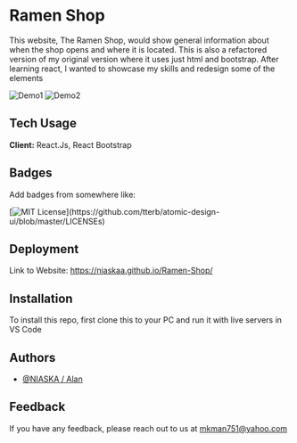 # Ramen Shop
This website, The Ramen Shop, would show general information about when the shop opens and where it is located. This is also a refactored version of my original version where it uses just html and bootstrap. After learning react, I wanted to showcase my skills and redesign some of the elements

![Demo1](https://res.cloudinary.com/ddtqwizaf/image/upload/v1629836988/rs2-1_rsbyqz.png)
![Demo2](https://res.cloudinary.com/ddtqwizaf/image/upload/v1629836840/rs2-2_ffjazf.png)


## Tech Usage

**Client:** React.Js, React Bootstrap


## Badges

Add badges from somewhere like: 

[![MIT License](https://img.shields.io/apm/l/atomic-design-ui.svg?)](https://github.com/tterb/atomic-design-ui/blob/master/LICENSEs)

  
## Deployment

Link to Website: https://niaskaa.github.io/Ramen-Shop/


## Installation
To install this repo, first clone this to your PC and run it with live servers in VS Code


## Authors

- [@NIASKA / Alan](https://github.com/NIASKAA)

  
## Feedback

If you have any feedback, please reach out to us at mkman751@yahoo.com
